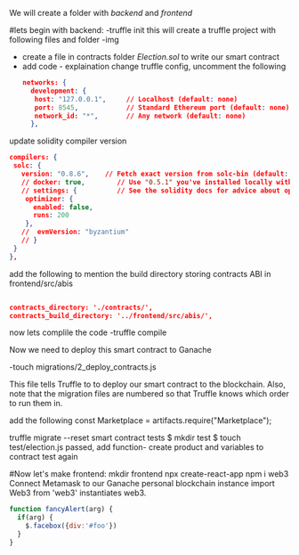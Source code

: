We will create a folder with *backend* and *frontend*

#lets begin with backend:
-truffle init
this will create a truffle project with following files and folder -img
- create a file in contracts folder *Election.sol* to write our smart contract
- add code - explaination
change truffle config, uncomment the following
  ```json
  networks: {
    development: {
     host: "127.0.0.1",     // Localhost (default: none)
     port: 8545,            // Standard Ethereum port (default: none)
     network_id: "*",       // Any network (default: none)
    },
  ```

 update solidity compiler version 
   ```json
  compilers: {
    solc: {
      version: "0.8.6",    // Fetch exact version from solc-bin (default: truffle's version)
      // docker: true,        // Use "0.5.1" you've installed locally with docker (default: false)
      // settings: {          // See the solidity docs for advice about optimization and evmVersion
       optimizer: {
         enabled: false,
         runs: 200
       },
      //  evmVersion: "byzantium"
      // }
    }
  }, 

  ```
 add the following to mention the build directory storing contracts ABI in frontend/src/abis
   ```json

  contracts_directory: './contracts/',
  contracts_build_directory: '../frontend/src/abis/',

  ```

now lets complile the code
-truffle compile

Now we need to deploy this smart contract to Ganache

-touch migrations/2_deploy_contracts.js

 This file tells Truffle to to deploy our smart contract to the blockchain. 
 Also, note that the migration files are numbered so that Truffle knows which order to run them in.

 add the following const Marketplace = artifacts.require("Marketplace");

<!-- module.exports = function(deployer) {
  deployer.deploy(Election);
}; -->
 truffle migrate --reset
 smart contract tests 
 $ mkdir test
$ touch test/election.js
passed, 
add function- create product and variables to contract
test again

#Now let's make frontend:
mkdir frontend
npx create-react-app
npm i web3
Connect Metamask to our Ganache personal blockchain instance
import Web3 from 'web3'
instantiates web3.

```javascript
function fancyAlert(arg) {
  if(arg) {
    $.facebox({div:'#foo'})
  }
}
```
